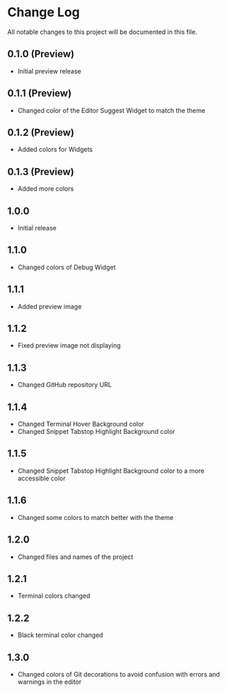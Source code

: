 # Change Log

All notable changes to this project will be documented in this file.

## 0.1.0 (Preview)

- Initial preview release

## 0.1.1 (Preview)

- Changed color of the Editor Suggest Widget to match the theme

## 0.1.2 (Preview)

- Added colors for Widgets

## 0.1.3 (Preview)

- Added more colors

## 1.0.0

- Initial release

## 1.1.0

- Changed colors of Debug Widget

## 1.1.1

- Added preview image

## 1.1.2

- Fixed preview image not displaying

## 1.1.3

- Changed GitHub repository URL

## 1.1.4

- Changed Terminal Hover Background color
- Changed Snippet Tabstop Highlight Background color

## 1.1.5

- Changed Snippet Tabstop Highlight Background color to a more accessible color

## 1.1.6

- Changed some colors to match better with the theme

## 1.2.0

- Changed files and names of the project

## 1.2.1

- Terminal colors changed

## 1.2.2

- Black terminal color changed

## 1.3.0

- Changed colors of Git decorations to avoid confusion with errors and warnings in the editor
